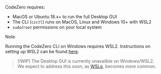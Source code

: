 CodeZero requires:

- MacOS or Ubuntu 18.x+ to run the full Desktop GUI
- The CLI (`czctl`) runs on MacOS, Linux and Windows 10+ with WSL2
- `sudo`/`root` permissions on your local system

> [!NOTE]
> Running the CodeZero CLI on Windows requires WSL2. Instructions on setting up WSL2 can be found [here](https://docs.microsoft.com/en-us/windows/wsl/install).

> [!WIP]
> The Desktop GUI is currently unavailble on Windows/WSL2. We expect to address this soon, as [WSLg](https://github.com/microsoft/wslg), becomes more common.
